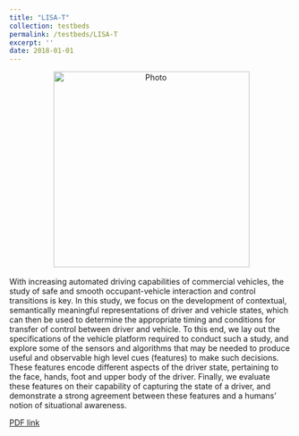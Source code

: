 ```yaml
---
title: "LISA-T"
collection: testbeds
permalink: /testbeds/LISA-T
excerpt: ''
date: 2018-01-01
---
```

<p align="center">
  <img src="https://arangesh.github.io/images/LISA-T-im1.jpg?raw=true" alt="Photo" style="width: 350px;"/> 
</p>

With increasing automated driving capabilities
of commercial vehicles, the study of safe and smooth
occupant-vehicle interaction and control transitions is key.
In this study, we focus on the development of contextual,
semantically meaningful representations of driver
and vehicle states, which can then be used to determine
the appropriate timing and conditions for transfer of
control between driver and vehicle. To this end, we lay
out the specifications of the vehicle platform required to
conduct such a study, and explore some of the sensors
and algorithms that may be needed to produce useful
and observable high level cues (features) to make such
decisions. These features encode different aspects of the
driver state, pertaining to the face, hands, foot and upper
body of the driver. Finally, we evaluate these features on
their capability of capturing the state of a driver, and
demonstrate a strong agreement between these features
and a humans’ notion of situational awareness.


[PDF link](file://132.239.223.20/web/publications/2018/LISAT.pdf)
